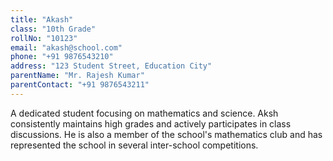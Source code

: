 ```yaml
---
title: "Akash"
class: "10th Grade"
rollNo: "10123"
email: "akash@school.com"
phone: "+91 9876543210"
address: "123 Student Street, Education City"
parentName: "Mr. Rajesh Kumar"
parentContact: "+91 9876543211"
---
```

A dedicated student focusing on mathematics and science. Aksh consistently maintains high grades and actively participates in class discussions. He is also a member of the school's mathematics club and has represented the school in several inter-school competitions.
